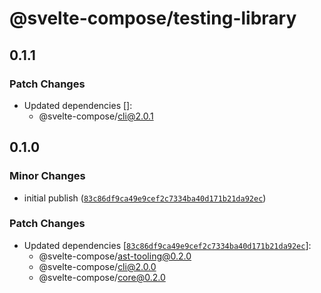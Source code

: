 # @svelte-compose/testing-library

## 0.1.1

### Patch Changes

- Updated dependencies []:
  - @svelte-compose/cli@2.0.1

## 0.1.0

### Minor Changes

- initial publish ([`83c86df9ca49e9cef2c7334ba40d171b21da92ec`](https://github.com/svelte-compose/svelte-compose/commit/83c86df9ca49e9cef2c7334ba40d171b21da92ec))

### Patch Changes

- Updated dependencies [[`83c86df9ca49e9cef2c7334ba40d171b21da92ec`](https://github.com/svelte-compose/svelte-compose/commit/83c86df9ca49e9cef2c7334ba40d171b21da92ec)]:
  - @svelte-compose/ast-tooling@0.2.0
  - @svelte-compose/cli@2.0.0
  - @svelte-compose/core@0.2.0
